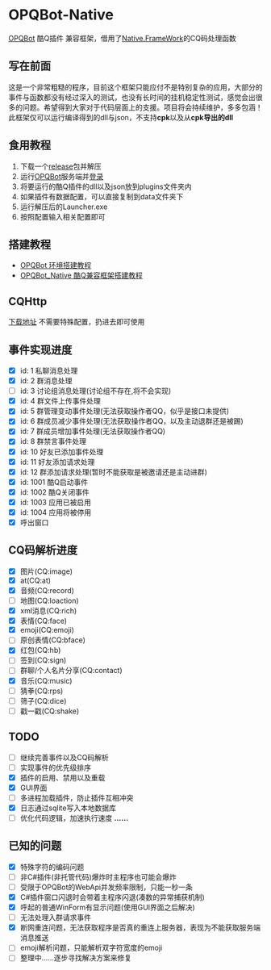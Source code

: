 # OPQBot-Native
[OPQBot](https://github.com/OPQBOT/OPQ) 酷Q插件 兼容框架，借用了[Native.FrameWork](https://github.com/Jie2GG/Native.Framework)的CQ码处理函数
## 写在前面
这是一个非常粗糙的程序，目前这个框架只能应付不是特别复杂的应用，大部分的事件与函数都没有经过深入的测试，也没有长时间的挂机稳定性测试，感觉会出很多的问题。希望得到大家对于代码层面上的支援。项目将会持续维护，多多包涵！<br>
此框架仅可以运行编译得到的dll与json，不支持**cpk**以及从**cpk导出的dll**
## 食用教程
1. 下载一个[release](https://github.com/Hellobaka/OPQBot-Native/releases)包并解压
2. 运行[OPQBot](https://github.com/OPQBOT/OPQ)服务端并[登录](https://github.com/OPQBOT/OPQ/wiki/%E5%AE%89%E8%A3%85%E6%8C%87%E5%8D%97#%E7%99%BB%E5%BD%95)
3. 将要运行的酷Q插件的dll以及json放到plugins文件夹内
4. 如果插件有数据配置，可以直接复制到data文件夹下
5. 运行解压后的Launcher.exe
6. 按照配置输入相关配置即可
## 搭建教程
* [OPQBot 环境搭建教程](https://github.com/Hellobaka/OPQBot-Native/wiki/OPQBot-%E7%8E%AF%E5%A2%83%E6%90%AD%E5%BB%BA%E6%95%99%E7%A8%8B)
* [OPQBot_Native 酷Q兼容框架搭建教程](https://github.com/Hellobaka/OPQBot-Native/wiki/OPQBot-Native-%E9%85%B7Q%E5%85%BC%E5%AE%B9%E6%A1%86%E6%9E%B6%E6%90%AD%E5%BB%BA%E6%95%99%E7%A8%8B)

## CQHttp
[下载地址](https://wwx.lanzoux.com/ijuRpkc8egf)
不需要特殊配置，扔进去即可使用

## 事件实现进度
- [x] id: 1 私聊消息处理
- [x] id: 2 群消息处理
- [ ] id: 3 讨论组消息处理(讨论组不存在,将不会实现)
- [x] id: 4 群文件上传事件处理
- [x] id: 5 群管理变动事件处理(无法获取操作者QQ，似乎是接口未提供)
- [x] id: 6 群成员减少事件处理(无法获取操作者QQ，以及主动退群还是被踢)
- [x] id: 7 群成员增加事件处理(无法获取操作者QQ)
- [x] id: 8 群禁言事件处理
- [x] id: 10 好友已添加事件处理
- [x] id: 11 好友添加请求处理
- [x] id: 12 群添加请求处理(暂时不能获取是被邀请还是主动进群)
- [x] id: 1001 酷Q启动事件
- [x] id: 1002 酷Q关闭事件
- [x] id: 1003 应用已被启用
- [x] id: 1004 应用将被停用
- [x] 呼出窗口
## CQ码解析进度
- [x] 图片(CQ:image)
- [x] at(CQ:at)
- [x] 音频(CQ:record)
- [ ] 地图(CQ:loaction)
- [x] xml消息(CQ:rich)
- [x] 表情(CQ:face)
- [x] emoji(CQ:emoji)
- [ ] 原创表情(CQ:bface)
- [x] 红包(CQ:hb)
- [ ] 签到(CQ:sign)
- [ ] 群聊/个人名片分享(CQ:contact)
- [x] 音乐(CQ:music)
- [ ] 猜拳(CQ:rps)
- [ ] 筛子(CQ:dice)
- [ ] 戳一戳(CQ:shake)
## TODO
- [ ] 继续完善事件以及CQ码解析
- [ ] 实现事件的优先级排序
- [x] 插件的启用、禁用以及重载
- [x] GUI界面
- [ ] 多进程加载插件，防止插件互相冲突
- [x] 日志通过sqlite写入本地数据库
- [ ] 优化代码逻辑，加速执行速度
**......**
## 已知的问题
* [x] 特殊字符的编码问题
* [ ] 非C#插件(非托管代码)爆炸时主程序也可能会爆炸
* [ ] 受限于OPQBot的WebApi并发频率限制，只能一秒一条
* [x] C#插件窗口闪退时会带着主程序闪退(凑数的异常捕获机制)
* [x] 呼起的普通WinForm有显示问题(使用GUI界面之后解决)
* [ ] 无法处理入群请求事件
* [x] 断网重连问题，无法获取程序是否真的重连上服务器，表现为不能获取服务端消息推送
* [ ] emoji解析问题，只能解析双字符宽度的emoji
* [ ] 整理中……逐步寻找解决方案来修复
